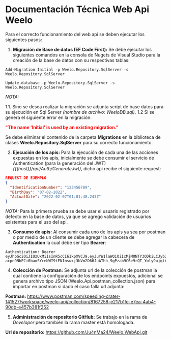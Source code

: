 # Documentación Técnica Web Api Weelo

Para el correcto funcionamiento del web api se deben ejecutar los siguientes pasos:

1. **Migración de Base de datos (EF Code First):** Se debe ejecutar los siguientes comandos en la consola de Nugets de Visual Studio para la creación de la base de datos con su respectivas tablas:

~~~CMD
Add-Migration Initial -p Weelo.Repository.SqlServer -s Weelo.Repository.SqlServer
~~~

~~~CMD
Update-database -p Weelo.Repository.SqlServer -s Weelo.Repository.SqlServer
~~~

_NOTA:_ 

1.1. Sino se desea realizar la migración se adjunta script de base datos para su ejecución en Sql Server _(nombre de archivo: WeeloDB.sql)_.
1.2 Si se genera el siguiente error en la migración: <p style="color:Red">**"The name 'Initial' is used by an existing migration."**</p>

Se debe eliminar el contenido de la carpeta **Migrations** en la biblioteca de clases **Weelo.Repository.SqlServer** para su correcto funcionamiento.


2. **Ejecución de los apis:** Para la ejecución de cada una de las acciones expuestas en los apis, inicialmente se debe consumir el servicio de Authentication (para la generación del JWT) _({{host}}/api/Auth/GenerateJwt)_, dicho api recibe el siguiente request:

~~~JSON
REQUEST DE EJEMPLO
{
  "IdentificationNumber": "123456789",
  "BirthDay": "07-02-2022",
  "ActualDate": "2022-02-07T01:01:48.243Z"
}
~~~

_NOTA:_ Para la primera prueba se debe usar el usuario registrado por defecto en la base de datos, ya que se agrego validación de usuarios existentes para el uso del api.

3. **Consumo de apis:** Al consumir cada uno de los apis ya sea por postman o por medio de un cliente se debe agregar la cabecera de **Authentication** la cual debe ser tipo **Bearer**:

~~~HEADER
Authentication: Bearer eyJhbGciOiJIUzUxMiIsInR5cCI6IkpXVCJ9.eyJuYW1laWQiOiIxMjM0NTY3ODkiLCJyb2xlIjoiMjQtMDctMTk5NyIsImFjdG9ydCI6IjcvMi8yMDIyIDE6MDE6NDgxMjM0NTY3ODkiLCJuYmYiOjE2NDQxOTkxMDIsImV4cCI6MTY0NDIwMDAwMiwiaWF0IjoxNjQ0MTk5MTAyLCJpc3MiOiJ7XCJJZGVudGlmaWNhdGlvbk51bWJlclwiOlwiMTIzNDU2Nzg5XCIsXCJCaXJ0aERheVwiOlwiMjQtMDctMTk5N1wiLFwiQWN0dWFsRGF0ZVwiOlwiMjAyMi0wMi0wN1QwMTowMTo0OC4yNDNaXCJ9IiwiYXVkIjoiaHR0cHM6Ly9sb2NhbGhvc3Q6NTAwMSJ9.LkbEfn-acpn9NbFCi0baoSYreNWI9tENInswxj3bVm2D66JuAThh_9gPzab9C6e9rQT_Yoly9ujqtANSvIGFUA 
~~~

4. **Colección de Postman:** Se adjunta url de la colección de postman la cual contiene la configuración de los endpoints expuestos, adicional se genera archivo tipo JSON (Weelo.Api.postman_collection.json) para importar en postman si dado el caso falla url adjunta:

**Postman:** https://www.postman.com/speeding-crater-141527/workspace/weelo-api/collection/8167258-e217b1fe-e7ea-4ab4-90db-e457b381f252

5. **Administración de repositorio GitHub:** Se trabajo en la rama de _Developer_ pero también la rama master está homologada.

**Url de repositorio:** https://github.com/Ju4nMa24/Weelo.WebApi.git
